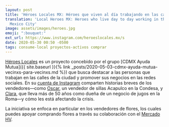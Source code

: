```yaml
---
layout: post
title: 'Héroes Locales MX: Héroes que viven al día trabajando en las calles de CDMX'
translation: 'Local Heroes MX: Heroes who live day to day working in the streets of
  Mexico City'
image: assets/images/heroes.jpg
emoji: ":bouquet:"
ext_url: https://www.instagram.com/heroeslocales.mx/s
date: 2020-05-30 00:50 -0500
tags: consume-local proyectos-activos comprar
---
```

[Héroes Locales]({{page.ext_url}}) es un proyecto concebido por el grupo [CDMX Ayuda Mutua]({{ site.baseurl }}{% link _posts/2020-05-03-cdmx-ayuda-mutua-vecinxs-para-vecinxs.md %}) que busca destacar a las personas que trabajan en las calles de la ciudad y promover sus negocios en las redes sociales. En su [cuenta de Instagram]({{page.ext_url}}) comparten historias breves de los vendedores—como [Oscar](https://www.instagram.com/p/CAZPXHAj926/), un vendedor de sillas Acapulco en la Condesa, y [Clara](https://www.instagram.com/p/B-7Xb56DvY8/), que lleva más de 50 años como dueña de un negocio de jugos en la Roma—y cómo les está afectando la crisis.

La iniciativa se enfoca en particular en los vendedores de flores, los cuales puedes apoyar comprando flores a través su colaboración con el [Mercado HV](https://mercadohv.com/collections/flores).